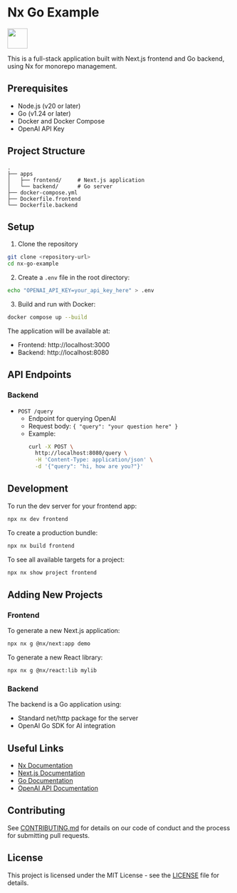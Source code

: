 # Nx Go Example

<a alt="Nx logo" href="https://nx.dev" target="_blank" rel="noreferrer"><img src="https://raw.githubusercontent.com/nrwl/nx/master/images/nx-logo.png" width="45"></a>

This is a full-stack application built with Next.js frontend and Go backend, using Nx for monorepo management.

## Prerequisites

- Node.js (v20 or later)
- Go (v1.24 or later)
- Docker and Docker Compose
- OpenAI API Key

## Project Structure

```
.
├── apps
│   ├── frontend/     # Next.js application
│   └── backend/      # Go server
├── docker-compose.yml
├── Dockerfile.frontend
└── Dockerfile.backend
```

## Setup

1. Clone the repository
```bash
git clone <repository-url>
cd nx-go-example
```

2. Create a `.env` file in the root directory:
```bash
echo "OPENAI_API_KEY=your_api_key_here" > .env
```

3. Build and run with Docker:
```bash
docker compose up --build
```

The application will be available at:
- Frontend: http://localhost:3000
- Backend: http://localhost:8080

## API Endpoints

### Backend

- `POST /query`
  - Endpoint for querying OpenAI
  - Request body: `{ "query": "your question here" }`
  - Example:
    ```bash
    curl -X POST \
      http://localhost:8080/query \
      -H 'Content-Type: application/json' \
      -d '{"query": "hi, how are you?"}'
    ```

## Development

To run the dev server for your frontend app:
```bash
npx nx dev frontend
```

To create a production bundle:
```bash
npx nx build frontend
```

To see all available targets for a project:
```bash
npx nx show project frontend
```

## Adding New Projects

### Frontend

To generate a new Next.js application:
```bash
npx nx g @nx/next:app demo
```

To generate a new React library:
```bash
npx nx g @nx/react:lib mylib
```

### Backend

The backend is a Go application using:
- Standard net/http package for the server
- OpenAI Go SDK for AI integration

## Useful Links

- [Nx Documentation](https://nx.dev)
- [Next.js Documentation](https://nextjs.org/docs)
- [Go Documentation](https://golang.org/doc/)
- [OpenAI API Documentation](https://platform.openai.com/docs/api-reference)

## Contributing

See [CONTRIBUTING.md](CONTRIBUTING.md) for details on our code of conduct and the process for submitting pull requests.

## License

This project is licensed under the MIT License - see the [LICENSE](LICENSE) file for details.
